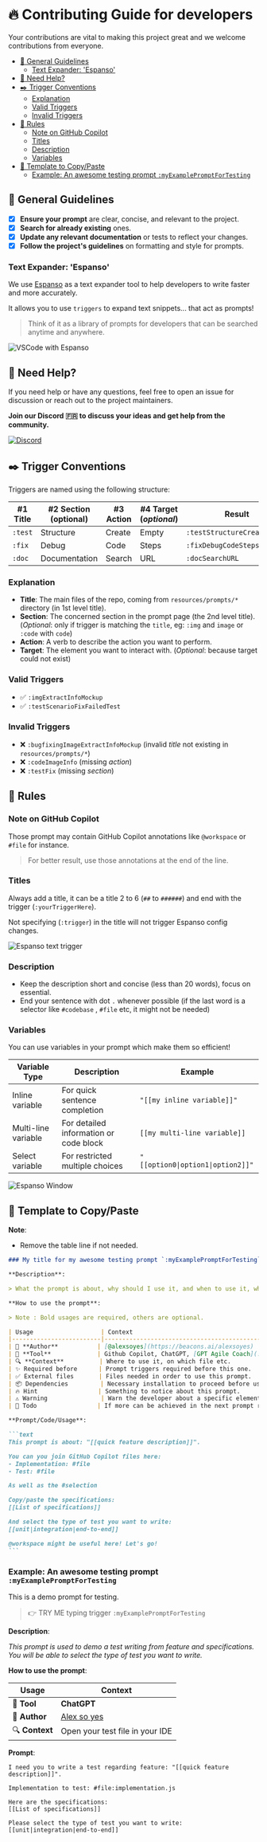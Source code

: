 # 🔥 Contributing Guide for developers

Your contributions are vital to making this project great and we welcome contributions from everyone.

- [👮 General Guidelines](#-general-guidelines)
  - [Text Expander: 'Espanso'](#text-expander-espanso)
- [💪 Need Help?](#-need-help)
- [✒️ Trigger Conventions](#️-trigger-conventions)
  - [Explanation](#explanation)
  - [Valid Triggers](#valid-triggers)
  - [Invalid Triggers](#invalid-triggers)
- [🚓 Rules](#-rules)
  - [Note on GitHub Copilot](#note-on-github-copilot)
  - [Titles](#titles)
  - [Description](#description)
  - [Variables](#variables)
- [📜 Template to Copy/Paste](#-template-to-copypaste)
  - [Example: An awesome testing prompt `:myExamplePromptForTesting`](#example-an-awesome-testing-prompt-myexamplepromptfortesting)

## 👮 General Guidelines

- [x] **Ensure your prompt** are clear, concise, and relevant to the project.
- [x] **Search for already existing** ones.
- [x] **Update any relevant documentation** or tests to reflect your changes.
- [x] **Follow the project's guidelines** on formatting and style for prompts.

### Text Expander: 'Espanso'

We use [Espanso](https://espanso.org/) as a text expander tool to help developers to write faster and more accurately.

It allows you to use `triggers` to expand text snippets... that act as prompts!

> Think of it as a library of prompts for developers that can be searched anytime and anywhere.

![VSCode with Espanso](https://file%2B.vscode-resource.vscode-cdn.net/Users/alexsoyer/Projects/ai-driven-dev-community/images/vscode-espanso-code-inline-chat.gif?version%3D1717052148784)

## 💪 Need Help?

If you need help or have any questions, feel free to open an issue for discussion or reach out to the project maintainers.

**Join our Discord 🇫🇷 to discuss your ideas and get help from the community.**

[![Discord](https://img.shields.io/badge/Discord-7289DA?style=for-the-badge&logo=discord&logoColor=white)](https://discord.gg/BUcTKVfbGh)

## ✒️ Trigger Conventions

Triggers are named using the following structure:

| #1 Title     | #2 Section (optional)    | #3 Action   | #4 Target (*optional*) | Result                               |
| ------------ | ------------- | ----------- | ---------------------- | ------------------------------------ |
| `:test`  | Structure         | Create     | Empty             | `:testStructureCreateEmpty`    |
| `:fix`      | Debug          | Code         | Steps             | `:fixDebugCodeSteps`             |
| `:doc`  | Documentation | Search     | URL                 | `:docSearchURL`|

### Explanation

- **Title**: The main files of the repo, coming from `resources/prompts/*` directory (in 1st level title).
- **Section**: The concerned section in the prompt page (the 2nd level title). (*Optional*: only if trigger is matching the `title`, eg: `:img` and `image` or `:code` with `code`)
- **Action**: A verb to describe the action you want to perform.
- **Target**: The element you want to interact with. (*Optional*: because target could not exist)

### Valid Triggers

- ✅ `:imgExtractInfoMockup`
- ✅ `:testScenarioFixFailedTest`

### Invalid Triggers

- ❌ `:bugfixingImageExtractInfoMockup` (invalid *title* not existing in `resources/prompts/*`)
- ❌ `:codeImageInfo` (missing *action*)
- ❌ `:testFix` (missing *section*)

## 🚓 Rules

### Note on GitHub Copilot

Those prompt may contain GitHub Copilot annotations like `@workspace` or `#file` for instance.

> For better result, use those annotations at the end of the line.

### Titles

Always add a title, it can be a title 2 to 6 (`##` to `######`) and end with the trigger (`:yourTriggerHere`).

Not specifying (`:trigger`) in the title will not trigger Espanso config changes.

![Espanso text trigger](https://file%2B.vscode-resource.vscode-cdn.net/Users/alexsoyer/Projects/ai-driven-dev-community/images/chatgpt-espanso-text-trigger.gif?version%3D1717051915134)

### Description

- Keep the description short and concise (less than 20 words), focus on essential.
- End your sentence with dot `.` whenever possible (if the last word is a selector like `#codebase` , `#file` etc, it might not be needed)

### Variables

You can use variables in your prompt which make them so efficient!

| Variable Type | Description | Example |
| --- | --- | --- |
| Inline variable | For quick sentence completion | `"[[my inline variable]]"` |
| Multi-line variable | For detailed information or code block | `[[my multi-line variable]]` |
| Select variable | For restricted multiple choices | `"[[option0\|option1\|option2]]"` |

![Espanso Window](./images/espanso-prompt-window.png)

## 📜 Template to Copy/Paste

**Note**:

- Remove the table line if not needed.

````markdown
### My title for my awesome testing prompt `:myExamplePromptForTesting`

**Description**:

> What the prompt is about, why should I use it, and when to use it, what to expect from it?

**How to use the prompt**:

> Note : Bold usages are required, others are optional.

| Usage                   | Context                                                    |
|-------------------------|------------------------------------------------------------|
| 🚀 **Author**           | [@alexsoyes](https://beacons.ai/alexsoyes)                 |
| 🤖 **Tool**             | Github Copilot, ChatGPT, [GPT Agile Coach](../ai-driven-dev-community/resources/llm-instructions/gpt-agile-coach.md), [GPT RAG Dev](../llm-instructions/gpt-rag-developer.md) |
| 🔍 **Context**          | Where to use it, on which file etc.                        |
| ✨ Required before      | Prompt triggers required before this one.                  |
| ✅ External files       | Files needed in order to use this prompt.                  |
| 📦 Dependencies         | Necessary installation to proceed before using.            |
| 🔥 Hint                 | Something to notice about this prompt.                     |
| ⚠️ Warning               | Warn the developer about a specific element.               |
| 📜 Todo                 | If more can be achieved in the next prompt release.        |

**Prompt/Code/Usage**:

```text
This prompt is about: "[[quick feature description]]".

You can you join GitHub Copilot files here:
- Implementation: #file
- Test: #file

As well as the #selection

Copy/paste the specifications:
[[List of specifications]]

And select the type of test you want to write:
[[unit|integration|end-to-end]]

@workspace might be useful here! Let's go!
```
````

### Example: An awesome testing prompt `:myExamplePromptForTesting`

This is a demo prompt for testing.

> 👉 TRY ME typing trigger `:myExamplePromptForTesting`

**Description**:

*This prompt is used to demo a test writing from feature and specifications.*
*You will be able to select the type of test you want to write.*

**How to use the prompt**:

| Usage                   | Context                                                    |
|-------------------------|------------------------------------------------------------|
| 🤖 **Tool**             | **ChatGPT**                                                |
| 🚀 **Author**           | [Alex so yes](https://www.linkedin.com/in/alexandre-soyer) |
| 🔍 **Context**          | Open your test file in your IDE                            |

**Prompt**:

```shell
I need you to write a test regarding feature: "[[quick feature description]]".

Implementation to test: #file:implementation.js

Here are the specifications:
[[List of specifications]]

Please select the type of test you want to write:
[[unit|integration|end-to-end]]
```
